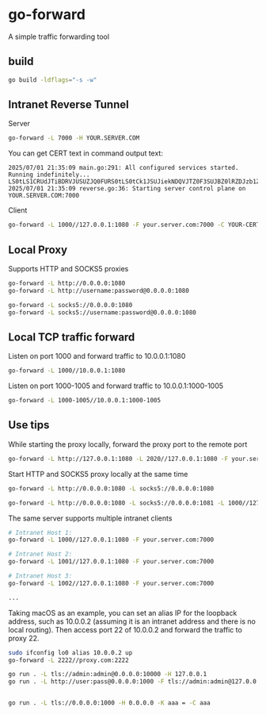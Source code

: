# go-forward

A simple traffic forwarding tool

## build

```bash
go build -ldflags="-s -w"
```

## Intranet Reverse Tunnel

Server

```bash
go-forward -L 7000 -H YOUR.SERVER.COM
```

You can get CERT text in command output text:

```log
2025/07/01 21:35:09 main.go:291: All configured services started. Running indefinitely...
LS0tLS1CRUdJTiBDRVJUSUZJQ0FURS0tLS0tCk1JSUJiekNDQVJTZ0F3SUJBZ0lRZDJzb1ZxWTFJWDBpZDlDdjg0NEtPakFLQmdncWhrak9QUVFEQWpBVE1SRXcKRHdZRFZRUURFd2d6TnpRNUxuaHBiakFlRncweU5UQTNNREV4TXpNMU1EbGFGdzB5TmpBM01ERXhNek0xTURsYQpNQk14......
2025/07/01 21:35:09 reverse.go:36: Starting server control plane on YOUR.SERVER.COM:7000
```

Client

```bash
go-forward -L 1000//127.0.0.1:1080 -F your.server.com:7000 -C YOUR-CERT-TEXT
```

## Local Proxy

Supports HTTP and SOCKS5 proxies

```bash
go-forward -L http://0.0.0.0:1080
go-forward -L http://username:password@0.0.0.0:1080

go-forward -L socks5://0.0.0.0:1080
go-forward -L socks5://username:password@0.0.0.0:1080
```

## Local TCP traffic forward

Listen on port 1000 and forward traffic to 10.0.0.1:1080

```bash
go-forward -L 1000//10.0.0.1:1080
```

Listen on port 1000-1005 and forward traffic to 10.0.0.1:1000-1005

```bash
go-forward -L 1000-1005//10.0.0.1:1000-1005
```

## Use tips

While starting the proxy locally, forward the proxy port to the remote port

```bash
go-forward -L http://127.0.0.1:1080 -L 2020//127.0.0.1:1080 -F your.server.com:7000
```

Start HTTP and SOCKS5 proxy locally at the same time

```bash
go-forward -L http://0.0.0.0:1080 -L socks5://0.0.0.0:1080

go-forward -L http://0.0.0.0:1080 -L socks5://0.0.0.0:1081 -L 1000//127.0.0.1:1080 -L 1001//127.0.0.1:1081 -F your.server.com:7000
```

The same server supports multiple intranet clients

```bash
# Intranet Host 1:
go-forward -L 1000//127.0.0.1:1080 -F your.server.com:7000

# Intranet Host 2:
go-forward -L 1001//127.0.0.1:1080 -F your.server.com:7000

# Intranet Host 3:
go-forward -L 1002//127.0.0.1:1080 -F your.server.com:7000

...
```

Taking macOS as an example, you can set an alias IP for the loopback address, such as 10.0.0.2 (assuming it is an intranet address and there is no local routing). Then access port 22 of 10.0.0.2 and forward the traffic to proxy 22.

```bash
sudo ifconfig lo0 alias 10.0.0.2 up
go-forward -L 2222//proxy.com:2222
```

```bash
go run . -L tls://admin:admin@0.0.0.0:10000 -H 127.0.0.1
go run . -L http://user:pass@0.0.0.0:1000 -F tls://admin:admin@127.0.0.1:10000 -C YOUR-CERT-TEXT


go run . -L tls://0.0.0.0:1000 -H 0.0.0.0 -K aaa = -C aaa

```
